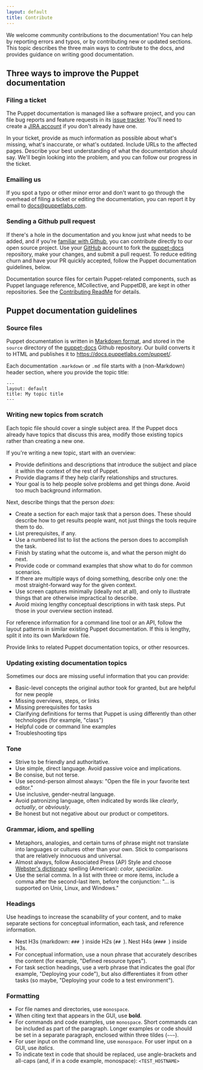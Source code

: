 ```yaml
---
layout: default
title: Contribute
---
```


We welcome community contributions to the documentation! You can help by reporting errors and typos, or by contributing new or updated sections. This topic describes the three main ways to contribute to the docs, and provides guidance on writing good documentation.

## Three ways to improve the Puppet documentation

### Filing a ticket

The Puppet documentation is managed like a software project, and you can file bug reports and feature requests in its
[issue tracker](https://tickets.puppetlabs.com/browse/DOCUMENT). You'll need to create a [JIRA account](https://tickets.puppetlabs.com/secure/Signup!default.jspa) if you don't already have one.

In your ticket, provide as much information as possible about what's missing, what's inaccurate, or what's outdated. Include URLs to the affected pages. Describe your best understanding of what the documentation _should_ say. We'll begin looking into the problem, and you can follow our progress in the ticket.

### Emailing us

If you spot a typo or other minor error and don't want to go through the overhead of filing a ticket or editing the documentation, you can report it by email to <docs@puppetlabs.com>.

### Sending a Github pull request

If there's a hole in the documentation and you know just what needs to be added, and if you're [familiar with Github](http://learn.github.com/), you can contribute directly to our open source project. Use your [GitHub](http://github.com) account to fork the [puppet-docs](http://github.com/puppetlabs/puppet-docs) repository, make your changes, and submit a pull request. To reduce editing churn and have your PR quickly accepted, follow the Puppet documentation guidelines, below.

Documentation source files for certain Puppet-related components, such as Puppet language reference, MCollective, and PuppetDB, are kept in other repositories. See the [Contributing ReadMe](https://github.com/puppetlabs/puppet-docs/blob/master/CONTRIBUTING.md) for details.

## Puppet documentation guidelines

### Source files

Puppet documentation is written in [Markdown format](https://daringfireball.net/projects/markdown/syntax), and stored in the `source` directory of the [puppet-docs](http://github.com/puppetlabs/puppet-docs) Github repository. Our build converts it to HTML and publishes it to <https://docs.puppetlabs.com/puppet/>. 

Each documentation `.markdown` or `.md` file starts with a (non-Markdown) header section, where you provide the topic title:

```
---
layout: default
title: My topic title
---
```

### Writing new topics from scratch

Each topic file should cover a single subject area. If the Puppet docs already have topics that discuss this area, modify those existing topics rather than creating a new one.

If you're writing a new topic, start with an overview:
- Provide definitions and descriptions that introduce the subject and place it within the context of the rest of Puppet.
- Provide diagrams if they help clarify relationships and structures. 
- Your goal is to help people solve problems and get things done. Avoid too much background information.

Next, describe things that the person *does*:
- Create a section for each major task that a person does. These should describe how to get results people want, not just things the tools require them to do.
- List prerequisites, if any. 
- Use a numbered list to list the actions the person does to accomplish the task. 
- Finish by stating what the outcome is, and what the person might do next. 
- Provide code or command examples that show what to do for common scenarios.
- If there are multiple ways of doing something, describe only one: the most straight-forward way for the given context. 
- Use screen captures minimally (ideally not at all), and only to illustrate things that are otherwise impractical to describe. 
- Avoid mixing lengthy conceptual descriptions in with task steps. Put those in your overview section instead.

For reference information for a command line tool or an API, follow the layout patterns in similar existing Puppet documentation. If this is lengthy, split it into its own Markdown file.

Provide links to related Puppet documentation topics, or other resources.

### Updating existing documentation topics

Sometimes our docs are missing useful information that you can provide:
- Basic-level concepts the original author took for granted, but are helpful for new people
- Missing overviews, steps, or links
- Missing prerequisites for tasks
- Clarifying definitions for terms that Puppet is using differently than other technologies (for example, "class")
- Helpful code or command line examples
- Troubleshooting tips

### Tone
- Strive to be friendly and authoritative.
- Use simple, direct language. Avoid passive voice and implications.
- Be consise, but not terse.
- Use second-person almost always: "Open the file in your favorite text editor."
- Use inclusive, gender-neutral language.
- Avoid patronizing language, often indicated by words like _clearly_, _actually_, or _obviously_.
- Be honest but not negative about our product or competitors.

### Grammar, idiom, and spelling
- Metaphors, analogies, and certain turns of phrase might not translate into languages or cultures other than your own. Stick to comparisons that are relatively innocuous and universal.
- Almost always, follow Associated Press (AP) Style and choose [Webster's dictionary](http://www.merriam-webster.com/) spelling (American): _color_, _specialize_.
- Use the serial comma. In a list with three or more items, include a comma after the second-last item, before the conjunction: "... is supported on Unix, Linux, and Windows."

### Headings

Use headings to increase the scanability of your content, and to make separate sections for conceptual information, each task, and reference information. 
- Nest H3s (markdown: `### `) inside H2s (`## `). Nest H4s (`#### `) inside H3s. 
- For conceptual information, use a noun phrase that accurately describes the content (for example, "Defined resource types"). 
- For task section headings, use a verb phrase that indicates the goal (for example, "Deploying your code"), but also differentiates it from other tasks (so maybe, "Deploying your code to a test environment").

### Formatting
- For file names and directories, use `monospace`.
- When citing text that appears in the GUI, use **bold**.
- For commands and code examples, use `monospace`. Short commands can be included as part of the paragraph. Longer examples or code should be set in a separate paragraph, enclosed within three tildes (`~~~`).
- For user input on the command line, use `monospace`. For user input on a GUI, use _italics_.
- To indicate text in code that should be replaced, use angle-brackets and all-caps (and, if in a code example, monospace): `<TEST_HOSTNAME>`

